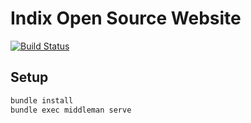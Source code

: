 # Indix Open Source Website

[![Build Status](https://snap-ci.com/indix-eng/indix-eng.github.io/branch/source/build_image)](https://snap-ci.com/indix-eng/indix-eng.github.io/branch/source)

## Setup

```bash
bundle install
bundle exec middleman serve
```
